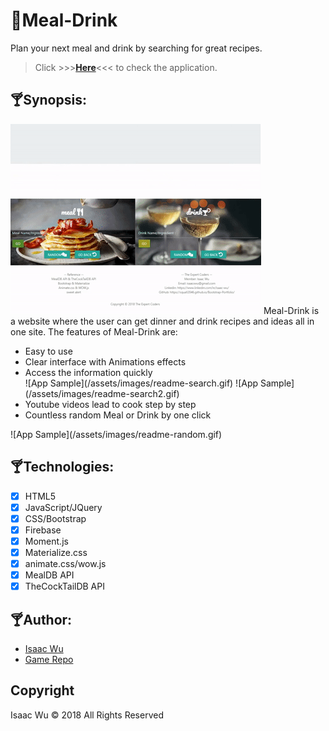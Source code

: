 # :tropical_drink:Meal-Drink
Plan your next meal and drink by searching for great recipes. 
> Click  >>>**[Here](https://squall2046.github.io/Meal-Drink/)**<<<  to check the application.


## :cocktail:Synopsis:
![App Sample](/assets/images/readme-home.gif)
Meal-Drink is a website where the user can get dinner and drink recipes and ideas all in one site. The features of Meal-Drink are: <ul>
<li>Easy to use</li>
<li>Clear interface with Animations effects</li>
<li>Access the information quickly</li>
![App Sample](/assets/images/readme-search.gif)
![App Sample](/assets/images/readme-search2.gif)
<li>Youtube videos lead to cook step by step</li>
<li>Countless random Meal or Drink by one click</li>
</ul>
![App Sample](/assets/images/readme-random.gif)


## :cocktail:Technologies:
- [x] HTML5
- [x] JavaScript/JQuery
- [x] CSS/Bootstrap
- [x] Firebase
- [x] Moment.js
- [x] Materialize.css
- [x] animate.css/wow.js
- [x] MealDB API
- [x] TheCockTailDB API

## :cocktail:Author:
* [Isaac Wu](https://github.com/squall2046)
* [Game Repo](https://github.com/squall2046/Meal-Drink)

## Copyright
Isaac Wu © 2018 All Rights Reserved

